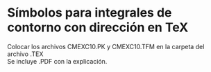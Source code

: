 # Símbolos para integrales de contorno con dirección en TeX

Colocar los archivos CMEXC10.PK y CMEXC10.TFM en la carpeta del archivo .TEX  
Se incluye .PDF con la explicación.
